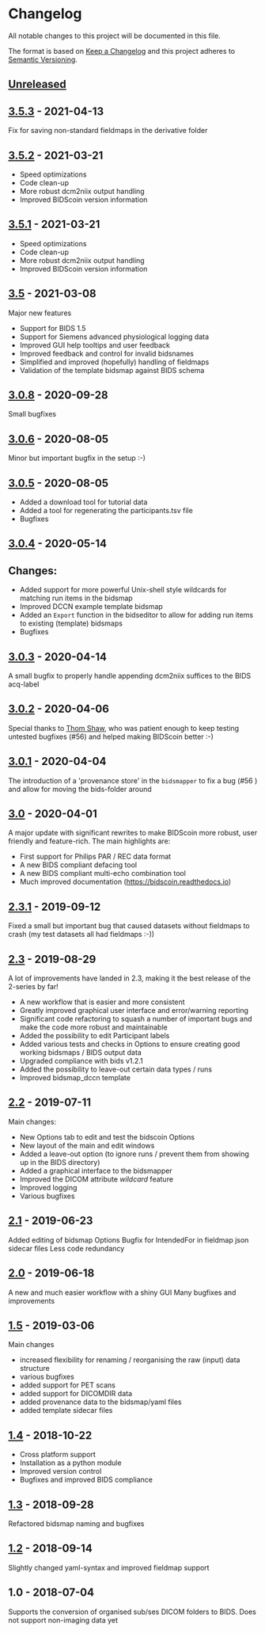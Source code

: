 # Changelog

All notable changes to this project will be documented in this file.

The format is based on [Keep a Changelog](http://keepachangelog.com/en/1.0.0/)
and this project adheres to [Semantic Versioning](http://semver.org/spec/v2.0.0.html).

## [Unreleased]

    
## [3.5.3] - 2021-04-13

Fix for saving non-standard fieldmaps in the derivative folder
    
## [3.5.2] - 2021-03-21

- Speed optimizations
- Code clean-up
- More robust dcm2niix output handling
- Improved BIDScoin version information


    
## [3.5.1] - 2021-03-21

- Speed optimizations
- Code clean-up
- More robust dcm2niix output handling
- Improved BIDScoin version information
    
## [3.5] - 2021-03-08

Major new features
- Support for BIDS 1.5
- Support for Siemens advanced physiological logging data
- Improved GUI help tooltips and user feedback
- Improved feedback and control for invalid bidsnames
- Simplified and improved (hopefully) handling of fieldmaps
- Validation of the template bidsmap against BIDS schema
    
## [3.0.8] - 2020-09-28

Small bugfixes
    
## [3.0.6] - 2020-08-05

Minor but important bugfix in the setup :-)
    
## [3.0.5] - 2020-08-05

* Added a download tool for tutorial data
* Added a tool for regenerating the participants.tsv file
* Bugfixes


    
## [3.0.4] - 2020-05-14

## Changes:
* Added support for more powerful Unix-shell style wildcards for matching run items in the bidsmap
* Improved DCCN example template bidsmap
* Added an `Export` function in the bidseditor to allow for adding run items to existing (template) bidsmaps
* Bugfixes
    
## [3.0.3] - 2020-04-14

A small bugfix to properly handle appending dcm2niix suffices to the BIDS acq-label
    
## [3.0.2] - 2020-04-06

Special thanks to [Thom Shaw](https://github.com/thomshaw92), who was patient enough to keep testing untested bugfixes (#56) and helped making BIDScoin better :-)
    
## [3.0.1] - 2020-04-04

The introduction of a 'provenance store' in the `bidsmapper` to fix a bug (#56 ) and allow for moving the bids-folder around
    
## [3.0] - 2020-04-01

A major update with significant rewrites to make BIDScoin more robust, user friendly and feature-rich. The main highlights are:
* First support for Philips PAR / REC data format
* A new BIDS compliant defacing tool
* A new BIDS compliant multi-echo combination tool
* Much improved documentation (https://bidscoin.readthedocs.io)

    
## [2.3.1] - 2019-09-12

Fixed a small but important bug that caused datasets without fieldmaps to crash (my test datasets all had fieldmaps :-))
    
## [2.3] - 2019-08-29

A lot of improvements have landed in 2.3, making it the best release of the 2-series by far!
* A new workflow that is easier and more consistent
* Greatly improved graphical user interface and error/warning reporting
* Significant code refactoring to squash a number of important bugs and make the code more robust and maintainable
* Added the possibility to edit Participant labels
* Added various tests and checks in Options to ensure creating good working bidsmaps / BIDS output data
* Upgraded compliance with bids v1.2.1
* Added the possibility to leave-out certain data types / runs
* Improved bidsmap_dccn template
    
## [2.2] - 2019-07-11

Main changes:
* New Options tab to edit and test the bidscoin Options
* New layout of the main and edit windows
* Added a leave-out option (to ignore runs / prevent them from showing up in the BIDS directory)
* Added a graphical interface to the bidsmapper
* Improved the DICOM attribute *wildcard* feature
* Improved logging
* Various bugfixes

    
## [2.1] - 2019-06-23

Added editing of bidsmap Options
Bugfix for IntendedFor in fieldmap json sidecar files
Less code redundancy
    
## [2.0] - 2019-06-18

A new and much easier workflow with a shiny GUI
Many bugfixes and improvements
    
## [1.5] - 2019-03-06

Main changes
* increased flexibility for renaming / reorganising the raw (input) data structure
* various bugfixes
* added support for PET scans
* added support for DICOMDIR data
* added provenance data to the bidsmap/yaml files
* added template sidecar files

    
## [1.4] - 2018-10-22

* Cross platform support
* Installation as a python module
* Improved version control
* Bugfixes and improved BIDS compliance
    
## [1.3] - 2018-09-28

Refactored bidsmap naming and bugfixes
    
## [1.2] - 2018-09-14

Slightly changed yaml-syntax and improved fieldmap support

## 1.0 - 2018-07-04

Supports the conversion of organised sub/ses DICOM folders to BIDS. Does not support non-imaging data yet

[Unreleased]: https://github.com/Donders-Institute/bidscoin/compare/3.5.3...HEAD
[3.5.3]: https://github.com/Donders-Institute/bidscoin/compare/3.5.2...3.5.3
[3.5.2]: https://github.com/Donders-Institute/bidscoin/compare/3.5.1...3.5.2
[3.5.1]: https://github.com/Donders-Institute/bidscoin/compare/3.5...3.5.1
[3.5]: https://github.com/Donders-Institute/bidscoin/compare/3.0.8...3.5
[3.0.8]: https://github.com/Donders-Institute/bidscoin/compare/3.0.6...3.0.8
[3.0.6]: https://github.com/Donders-Institute/bidscoin/compare/3.0.5...3.0.6
[3.0.5]: https://github.com/Donders-Institute/bidscoin/compare/3.0.4...3.0.5
[3.0.4]: https://github.com/Donders-Institute/bidscoin/compare/3.0.3...3.0.4
[3.0.3]: https://github.com/Donders-Institute/bidscoin/compare/3.0.2...3.0.3
[3.0.2]: https://github.com/Donders-Institute/bidscoin/compare/3.0.1...3.0.2
[3.0.1]: https://github.com/Donders-Institute/bidscoin/compare/3.0...3.0.1
[3.0]: https://github.com/Donders-Institute/bidscoin/compare/2.3.1...3.0
[2.3.1]: https://github.com/Donders-Institute/bidscoin/compare/2.3...2.3.1
[2.3]: https://github.com/Donders-Institute/bidscoin/compare/2.2...2.3
[2.2]: https://github.com/Donders-Institute/bidscoin/compare/2.1...2.2
[2.1]: https://github.com/Donders-Institute/bidscoin/compare/2.0...2.1
[2.0]: https://github.com/Donders-Institute/bidscoin/compare/1.5...2.0
[1.5]: https://github.com/Donders-Institute/bidscoin/compare/1.4...1.5
[1.4]: https://github.com/Donders-Institute/bidscoin/compare/1.3...1.4
[1.3]: https://github.com/Donders-Institute/bidscoin/compare/1.2...1.3
[1.2]: https://github.com/Donders-Institute/bidscoin/compare/1.0...1.2
